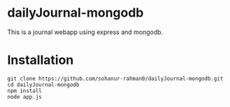 # dailyJournal-mongodb

This is a journal webapp using express and mongodb.

# Installation
```
git clone https://github.com/sohanur-rahman0/dailyJournal-mongodb.git
cd dailyJournal-mongodb
npm install
node app.js
```
